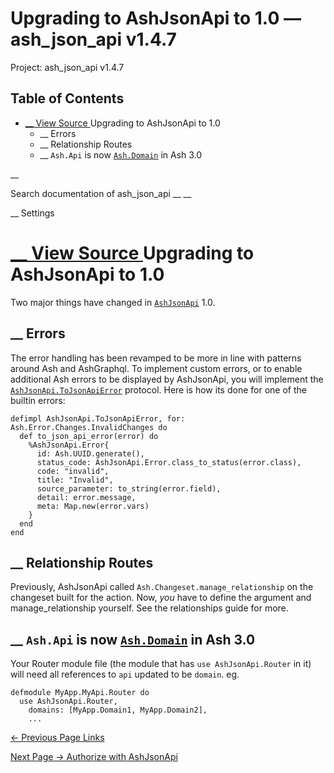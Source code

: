 # Upgrading to AshJsonApi to 1.0 — ash_json_api v1.4.7

Project: ash_json_api v1.4.7

## Table of Contents

- [ __ View Source ](external_link) Upgrading to AshJsonApi to 1.0
  - __ Errors
  - __ Relationship Routes
  - __ `Ash.Api` is now [`Ash.Domain`](3.4.1/Ash.Domain.html) in Ash 3.0

__

Search documentation of ash_json_api __ __

__ Settings

#  [ __ View Source ](external_link) Upgrading to AshJsonApi to 1.0

Two major things have changed in [`AshJsonApi`](external_link) 1.0.

##  __ Errors

The error handling has been revamped to be more in line with patterns around Ash and AshGraphql. To implement custom errors, or to enable additional Ash errors to be displayed by AshJsonApi, you will implement the [`AshJsonApi.ToJsonApiError`](external_link) protocol. Here is how its done for one of the builtin errors:
    
    
    defimpl AshJsonApi.ToJsonApiError, for: Ash.Error.Changes.InvalidChanges do
      def to_json_api_error(error) do
        %AshJsonApi.Error{
          id: Ash.UUID.generate(),
          status_code: AshJsonApi.Error.class_to_status(error.class),
          code: "invalid",
          title: "Invalid",
          source_parameter: to_string(error.field),
          detail: error.message,
          meta: Map.new(error.vars)
        }
      end
    end

##  __ Relationship Routes

Previously, AshJsonApi called `Ash.Changeset.manage_relationship` on the changeset built for the action. Now, _you_ have to define the argument and manage_relationship yourself. See the relationships guide for more.

##  __ `Ash.Api` is now [`Ash.Domain`](3.4.1/Ash.Domain.html) in Ash 3.0

Your Router module file (the module that has `use AshJsonApi.Router` in it) will need all references to `api` updated to be `domain`. eg.
    
    
    defmodule MyApp.MyApi.Router do
      use AshJsonApi.Router,
        domains: [MyApp.Domain1, MyApp.Domain2],
        ...

[ ← Previous Page  Links  ](external_link)

[ Next Page →  Authorize with AshJsonApi  ](external_link)
